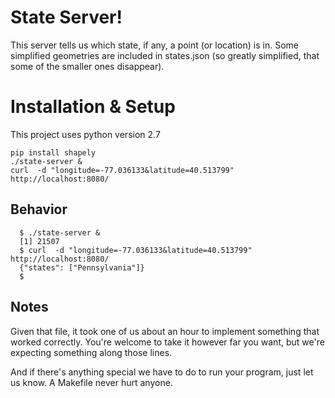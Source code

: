 # State Server!

This server tells us which state, if any, a point (or location) is in.
Some simplified geometries are included in states.json (so greatly simplified,
that some of the smaller ones disappear).

# Installation & Setup
This project uses python version 2.7
```
pip install shapely
./state-server &
curl  -d "longitude=-77.036133&latitude=40.513799" http://localhost:8080/
```



## Behavior

```
  $ ./state-server &
  [1] 21507
  $ curl  -d "longitude=-77.036133&latitude=40.513799" http://localhost:8080/
  {"states": ["Pennsylvania"]}
  $
```

## Notes

Given that file, it took one of us about an hour to implement something that
worked correctly. You're welcome to take it however far you want, but we're
expecting something along those lines.

And if there's anything special we have to do to run your program, just let us
know. A Makefile never hurt anyone.
